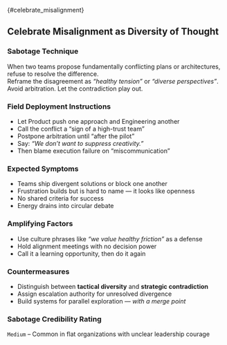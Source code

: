 {#celebrate_misalignment}
## Celebrate Misalignment as Diversity of Thought

### Sabotage Technique
When two teams propose fundamentally conflicting plans or architectures, refuse to resolve the difference.  
Reframe the disagreement as *“healthy tension”* or *“diverse perspectives”*.  
Avoid arbitration. Let the contradiction play out.

###  Field Deployment Instructions
- Let Product push one approach and Engineering another
- Call the conflict a “sign of a high-trust team”
- Postpone arbitration until “after the pilot”
- Say: *“We don’t want to suppress creativity.”*
- Then blame execution failure on “miscommunication”

### Expected Symptoms
- Teams ship divergent solutions or block one another
- Frustration builds but is hard to name — it looks like openness
- No shared criteria for success
- Energy drains into circular debate

### Amplifying Factors
- Use culture phrases like *“we value healthy friction”* as a defense
- Hold alignment meetings with no decision power
- Call it a learning opportunity, then do it again

### Countermeasures
- Distinguish between **tactical diversity** and **strategic contradiction**
- Assign escalation authority for unresolved divergence
- Build systems for parallel exploration — *with a merge point*

### Sabotage Credibility Rating

`Medium` – Common in flat organizations with unclear leadership courage
